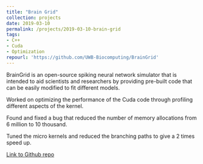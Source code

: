 ```yaml
---
title: "Brain Grid"
collection: projects
date: 2019-03-10
permalink: /projects/2019-03-10-brain-grid
tags:
- C++
- Cuda
- Optimization
repourl: 'https://github.com/UWB-Biocomputing/BrainGrid'
---
```


BrainGrid is an open-source spiking neural network simulator that is intended to aid scientists and researchers by providing pre-built code that can be easily modified to fit different models.

Worked on optimizing the performance of the Cuda code through profiling different aspects of the kernel.

Found and fixed a bug that reduced the number of memory allocations from 6 million to 10 thousand.

Tuned the micro kernels and reduced the branching paths to give a 2 times speed up.

[Link to Github repo]('https://github.com/UWB-Biocomputing/BrainGrid')